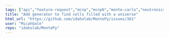 ```yaml
---
tags: ["api","feature-request","mcnp","mcnp6","monte-carlo","neutronics","radiation-transport"]
title: "Add generator to find cells filled with a universe"
html_url: "https://github.com/idaholab/MontePy/issues/361"
user: "MicahGale"
repo: "idaholab/MontePy"
---
```


